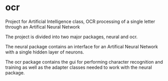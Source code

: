 ocr
===

Project for Artificial Intelligence class, OCR processing of a single letter through an Artifical Neural Network

The project is divided into two major packages, neural and ocr. 

The neural package contains an interface for an Artifical Neural Network with a single hidden layer of neurons.

The ocr package contains the gui for performing character recognition and training as well as the adapter classes
needed to work with the neural package.
